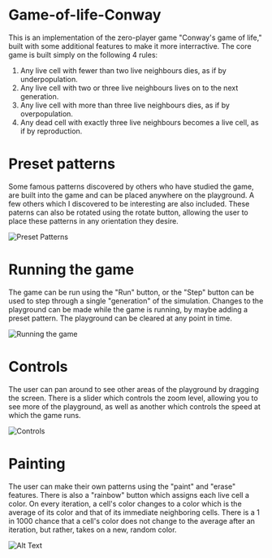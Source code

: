 # Game-of-life-Conway
This is an implementation of the zero-player game "Conway's game of life," built with some additional features to make it more interractive.
The core game is built simply on the following 4 rules:
1. Any live cell with fewer than two live neighbours dies, as if by underpopulation.
2. Any live cell with two or three live neighbours lives on to the next generation.
3. Any live cell with more than three live neighbours dies, as if by overpopulation.
4. Any dead cell with exactly three live neighbours becomes a live cell, as if by reproduction.

# Preset patterns
Some famous patterns discovered by others who have studied the game, are built into the game and can be placed anywhere on the playground. A few others which I discovered to be interesting are also included. These paterns can also be rotated using the rotate button, allowing the user to place these patterns in any orientation they desire.

![Preset Patterns](https://user-images.githubusercontent.com/47716543/103318343-2c5fe380-49fc-11eb-9171-9a47513d7524.gif)

# Running the game
The game can be run using the "Run" button, or the "Step" button can be used to step through a single "generation" of the simulation. Changes to the playground can be made while the game is running, by maybe adding a preset pattern. The playground can be cleared at any point in time.

![Running the game](https://user-images.githubusercontent.com/47716543/103318610-fb33e300-49fc-11eb-84c6-5fed08f3b201.gif)

# Controls
The user can pan around to see other areas of the playground by dragging the screen. There is a slider which controls the zoom level, allowing you to see more of the playground, as well as another which controls the speed at which the game runs.

![Controls](https://user-images.githubusercontent.com/47716543/103318833-9a58da80-49fd-11eb-982b-58bf2829f48f.gif)

# Painting
The user can make their own patterns using the "paint" and "erase" features. There is also a "rainbow" button which assigns each live cell a color. On every iteration, a cell's color changes to a color which is the average of its color and that of its immediate neighboring cells. There is a 1 in 1000 chance that a cell's color does not change to the average after an iteration, but rather, takes on a new, random color.

![Alt Text](https://media.giphy.com/media/vFKqnCdLPNOKc/giphy.gif)
